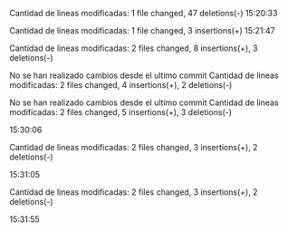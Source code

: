 Cantidad de lineas modificadas: 
 1 file changed, 47 deletions(-)
15:20:33
  
Cantidad de lineas modificadas: 
 1 file changed, 3 insertions(+)
15:21:47
  
Cantidad de lineas modificadas: 
 2 files changed, 8 insertions(+), 3 deletions(-)


No se han realizado cambios desde el ultimo commit
Cantidad de lineas modificadas: 
 2 files changed, 4 insertions(+), 2 deletions(-)


No se han realizado cambios desde el ultimo commit
Cantidad de lineas modificadas: 
 2 files changed, 5 insertions(+), 3 deletions(-)

15:30:06

Cantidad de lineas modificadas: 
 2 files changed, 3 insertions(+), 2 deletions(-)

15:31:05

Cantidad de lineas modificadas: 
 2 files changed, 3 insertions(+), 2 deletions(-)

15:31:55

